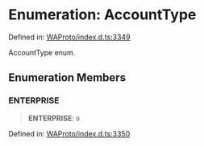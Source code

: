 # Enumeration: AccountType

Defined in: [WAProto/index.d.ts:3349](https://github.com/Fokusdotid/bail/blob/0fe6346a5ff68a74eb71890335c982b44e2da604/WAProto/index.d.ts#L3349)

AccountType enum.

## Enumeration Members

### ENTERPRISE

> **ENTERPRISE**: `0`

Defined in: [WAProto/index.d.ts:3350](https://github.com/Fokusdotid/bail/blob/0fe6346a5ff68a74eb71890335c982b44e2da604/WAProto/index.d.ts#L3350)
